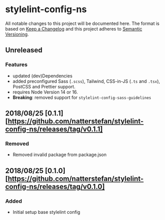 # stylelint-config-ns

All notable changes to this project will be documented here. The format is based
on [Keep a Changelog](http://keepachangelog.com/en/1.0.0/) and this project
adheres to [Semantic Versioning](http://semver.org/spec/v2.0.0.html).

## Unreleased

### Features

- updated (dev)Dependencies
- added preconfigured Sass (`.scss`), Tailwind, CSS-in-JS (`.ts` and `.tsx`),
  PostCSS and Prettier support.
- requires Node Version 14 or 16.
- **Breaking**: removed support for `stylelint-config-sass-guidelines`

## 2018/08/25 [0.1.1][https://github.com/natterstefan/stylelint-config-ns/releases/tag/v0.1.1]

### Removed

- Removed invalid package from package.json

## 2018/08/25 [0.1.0][https://github.com/natterstefan/stylelint-config-ns/releases/tag/v0.1.0]

### Added

- Initial setup base stylelint config
